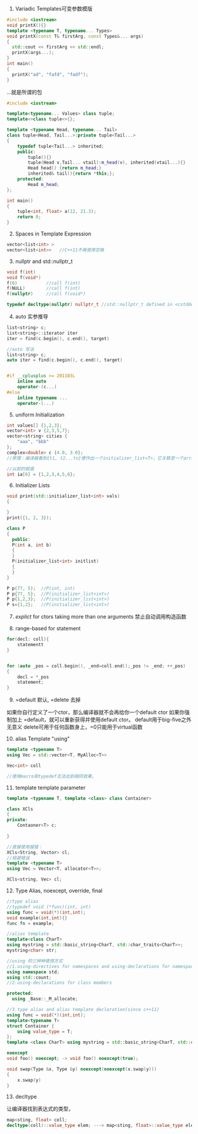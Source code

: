 1. Variadic Templates可变参数模版

```C++
#include <iostream>
void printX(){}
template <typename T, typename... Types>
void printX(const T& firstArg, const Types&... args)
{
  std::cout << firstArg << std::endl;
  printX(args...);
}
int main()
{
  printX("ad", "fafd", "fadf");
}
```

...就是所谓的包

```c++
#include <iostream>

template<typename... Values> class tuple;
template<>class tuple<>{};

template <typename Head, typename... Tail>
class tuple<Head, Tail...>:private tuple<Tail...>
{
    typedef tuple<Tail...> inherited;
    public:
        tuple(){}
        tuple(Head v,Tail... vtail):m_head(v), inherited(vtail...){}
        Head head() {return m_head;}
        inherited& tail(){return *this;};
    protected:
        Head m_head;
};

int main()
{
    tuple<int, float> a(12, 21.3);
    return 0;
}
```

2. Spaces in Template Expression 

```c++
vector<list<int> >
vector<list<int>>   //C++11不再使用空格
```
3. nullptr and std::nullptr_t
```c++
void f(int)
void f(void*)
f(0)           //call f(int)
f(NULL)        //call f(int)
f(nullptr)     //call f(void*)

typedef decltype(nullptr) nullptr_t //std::nullptr_t defined in <cstddef>
```

4. auto 实参推导

```c++
list<string> c;
list<string>::iterator iter
iter = find(c.begin(), c.end(), target)

//auto 写法
list<string> c;
auto iter = find(c.begin(), c.end(), target)


#if __cplusplus >= 201103L
	inline auto
	operator-(c...)
#else
	inline typename ...
	operator-(...)
```

5. uniform Initialization

```c++
int values[] {1,2,3};
vector<int> v {2,3,5,7};
vector<string> cities {
	"aaa", "bbb"
};
complex<double> c {4.0, 3.0};
//原理：编译器看到{t1, t2...tn}便作出一个initializer_list<T>，它关联至一个array<T, n>

//以前的赋值
int ia[6] = {1,2,3,4,5,6};
```

6. Initializer Lists

```c++
void print(std::initializer_list<int> vals)
{

}
print({1, 2, 3});

class P
{
  public:
  P(int a, int b)
  {
  }
  P(initializer_list<int> initlist)
  {
  }
}

P p(77, 5);  //P(int, int)
P p{77, 5};  //P(initializer_list<int>)
P p{1,2,3};  //P(initializer_list<int>)
P s={1,2};   //P(initializer_list<int>)
```

7. $explict$ for ctors taking more than one arguments
禁止自动调用构造函数

8. range-based for statement
```c++
for(decl: coll){
    statementt
}


for (auto _pos = coll.begin(), _end=coll.end();_pos != _end; ++_pos)
{
	decl = *_pos
	statement;
}

```

9. =default 默认, =delete 去掉

如果你自行定义了一个ctor，那么编译器就不会再给你一个default ctor
如果你强制加上 =default，就可以重新获得并使用default ctor。
default用于big-five之外无意义
delete可用于任何函数身上，=0只能用于virtual函数

10. alias Template  "using"
```c++
template <typename T>
using Vec = std::vector<T, MyAlloc<T>>

Vec<int> coll

//使用macro和typedef无法达到相同效果。
```
11. template template parameter

```c++
template <typename T, template <class> class Container>

class XCls
{
private:
	Contaoner<T> c;
	
}

//直接使用报错：
XCls<String, Vector> cl;
//规避错误
template <typename T>
using Vec = Vector<T, allocator<T>>;

XCls<string, Vec> cl;
```

12. Type Alias, noexcept, override, final

```c++
//type alias 
//typedef void (*func)(int, int)
using func = void(*)(int,int);
void example(int,int){}
func fn = example;

//alias template
template<class CharT>
using mystring = std::basic_string<CharT, std::char_traits<CharT>>;
mystring<char> str;
```

```c++
//using 的三种种使用方式
//1.using-directives for namespaces and using-declarations for namespace memners
using namespace std;
using std::count;
//2.using-declarations for class members

protected:
  using _Base::_M_allocate;

//3.type alias and alias template declaration(since c++11)
using func = void(*)(int,int);
template<typename T>
struct Container {
	using value_type = T;
};
template <class CharT> using mystring = std::basic_string<CharT, std::char_traits<CharT>>;
```

```c++
noexcept
void foo() noexcept; -> void foo() noexcept(true);

void swap(Type &x, Type &y) noexcept(noexcept(x.swap(y)))
{
	x.swap(y)
}
```

13. decltype

让编译器找到表达式的类型，
```c++
map<sting, float> coll;
decltype(coll)::value_type elem; ---> map<sting, float>::value_type elem;

```